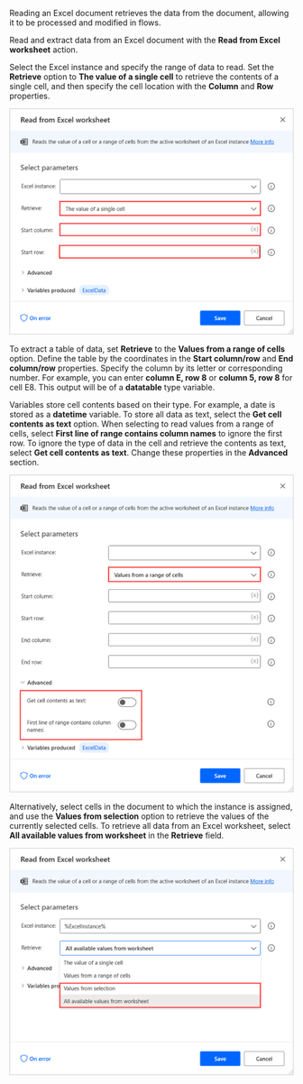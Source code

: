Reading an Excel document retrieves the data from the document, allowing it to be processed and modified in flows.

Read and extract data from an Excel document with the **Read from Excel worksheet** action.

Select the Excel instance and specify the range of data to read. Set the **Retrieve** option to **The value of a single cell** to retrieve the contents of a single cell, and then specify the cell location with the **Column** and **Row** properties.

![Screenshot of Read from Excel worksheet action properties dialog.](..\media\read-from-excel-action-properties.png)

To extract a table of data, set **Retrieve** to the **Values from a range of cells** option. Define the table by the coordinates in the **Start column/row** and **End column/row** properties. Specify the column by its letter or corresponding number. For example, you can enter **column E, row 8** or **column 5, row 8** for cell E8. This output will be of a **datatable** type variable.

Variables store cell contents based on their type. For example, a date is stored as a **datetime** variable. To store all data as text, select the **Get cell contents as text** option. When selecting to read values from a range of cells, select **First line of range contains column names** to ignore the first row. To ignore the type of data in the cell and retrieve the contents as text, select **Get cell contents as text**. Change these properties in the **Advanced** section.

![Screenshot of Read from Excel worksheet properties advanced section.](..\media\read-from-excel-properties-advanced-tab.png)

Alternatively, select cells in the document to which the instance is assigned, and use the **Values from selection** option to retrieve the values of the currently selected cells. To retrieve all data from an Excel worksheet, select **All available values from worksheet** in the **Retrieve** field.

![Screenshot of the Retrieve field in the Read from Excel worksheet action.](..\media\read-from-excel-action-properties-all-values.png)
